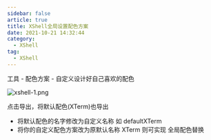 ```yaml
---
sidebar: false
article: true
title: XShell全局设置配色方案
date: 2021-10-21 14:32:44
category: 
  - XShell
tag: 
  - XShell
---
```


工具 - 配色方案 - 自定义设计好自己喜欢的配色

![xshell-1.png](https://i.loli.net/2021/10/22/TZgEns2OMVNxu1l.png)

点击导出，将默认配色(XTerm)也导出

- 将默认配色的名字修改为自定义名称 如 defaultXTerm
- 将你的自定义配色方案改为原默认名称 XTerm 则可实现 全局配色替换
